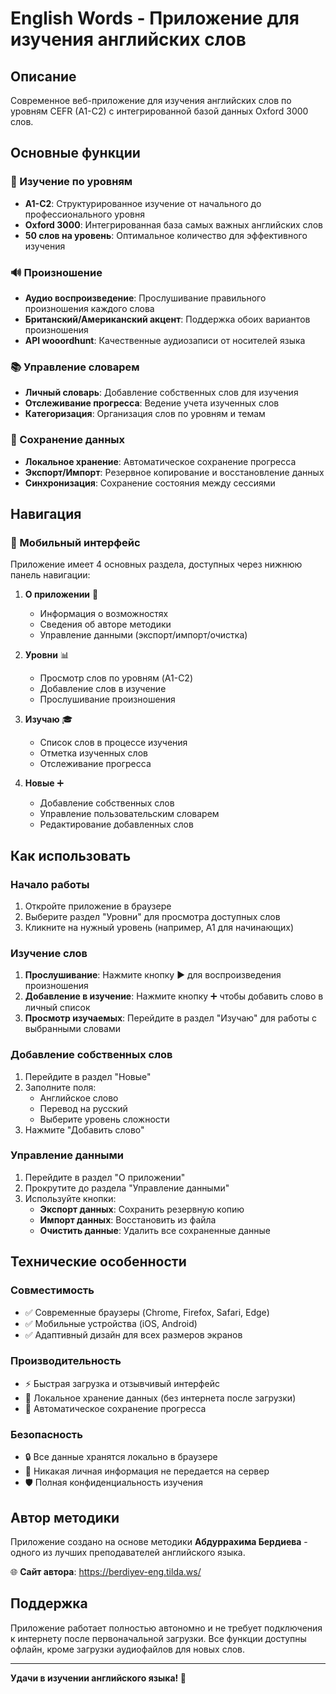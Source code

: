 # English Words - Приложение для изучения английских слов

## Описание
Современное веб-приложение для изучения английских слов по уровням CEFR (A1-C2) с интегрированной базой данных Oxford 3000 слов.

## Основные функции

### 🎯 Изучение по уровням
- **A1-C2**: Структурированное изучение от начального до профессионального уровня
- **Oxford 3000**: Интегрированная база самых важных английских слов
- **50 слов на уровень**: Оптимальное количество для эффективного изучения

### 🔊 Произношение
- **Аудио воспроизведение**: Прослушивание правильного произношения каждого слова
- **Британский/Американский акцент**: Поддержка обоих вариантов произношения
- **API wooordhunt**: Качественные аудиозаписи от носителей языка

### 📚 Управление словарем
- **Личный словарь**: Добавление собственных слов для изучения
- **Отслеживание прогресса**: Ведение учета изученных слов
- **Категоризация**: Организация слов по уровням и темам

### 💾 Сохранение данных
- **Локальное хранение**: Автоматическое сохранение прогресса
- **Экспорт/Импорт**: Резервное копирование и восстановление данных
- **Синхронизация**: Сохранение состояния между сессиями

## Навигация

### 📱 Мобильный интерфейс
Приложение имеет 4 основных раздела, доступных через нижнюю панель навигации:

1. **О приложении** 📖
   - Информация о возможностях
   - Сведения об авторе методики
   - Управление данными (экспорт/импорт/очистка)

2. **Уровни** 📊
   - Просмотр слов по уровням (A1-C2)
   - Добавление слов в изучение
   - Прослушивание произношения

3. **Изучаю** 🎓
   - Список слов в процессе изучения
   - Отметка изученных слов
   - Отслеживание прогресса

4. **Новые** ➕
   - Добавление собственных слов
   - Управление пользовательским словарем
   - Редактирование добавленных слов

## Как использовать

### Начало работы
1. Откройте приложение в браузере
2. Выберите раздел "Уровни" для просмотра доступных слов
3. Кликните на нужный уровень (например, A1 для начинающих)

### Изучение слов
1. **Прослушивание**: Нажмите кнопку ▶️ для воспроизведения произношения
2. **Добавление в изучение**: Нажмите кнопку ➕ чтобы добавить слово в личный список
3. **Просмотр изучаемых**: Перейдите в раздел "Изучаю" для работы с выбранными словами

### Добавление собственных слов
1. Перейдите в раздел "Новые"
2. Заполните поля:
   - Английское слово
   - Перевод на русский
   - Выберите уровень сложности
3. Нажмите "Добавить слово"

### Управление данными
1. Перейдите в раздел "О приложении"
2. Прокрутите до раздела "Управление данными"
3. Используйте кнопки:
   - **Экспорт данных**: Сохранить резервную копию
   - **Импорт данных**: Восстановить из файла
   - **Очистить данные**: Удалить все сохраненные данные

## Технические особенности

### Совместимость
- ✅ Современные браузеры (Chrome, Firefox, Safari, Edge)
- ✅ Мобильные устройства (iOS, Android)
- ✅ Адаптивный дизайн для всех размеров экранов

### Производительность
- ⚡ Быстрая загрузка и отзывчивый интерфейс
- 💾 Локальное хранение данных (без интернета после загрузки)
- 🔄 Автоматическое сохранение прогресса

### Безопасность
- 🔒 Все данные хранятся локально в браузере
- 🚫 Никакая личная информация не передается на сервер
- 🛡️ Полная конфиденциальность изучения

## Автор методики

Приложение создано на основе методики **Абдуррахима Бердиева** - одного из лучших преподавателей английского языка.

🌐 **Сайт автора**: https://berdiyev-eng.tilda.ws/

## Поддержка

Приложение работает полностью автономно и не требует подключения к интернету после первоначальной загрузки. Все функции доступны офлайн, кроме загрузки аудиофайлов для новых слов.

---

**Удачи в изучении английского языка! 🚀**

